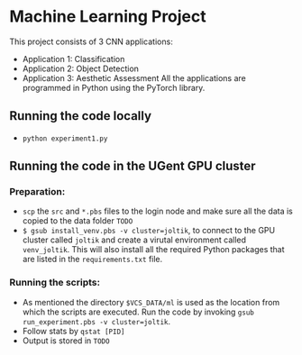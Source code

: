 # Machine Learning Project
This project consists of 3 CNN applications:
* Application 1: Classification
* Application 2: Object Detection
* Application 3: Aesthetic Assessment
All the applications are programmed in Python using the PyTorch library.

## Running the code locally
* ``python experiment1.py``

## Running the code in the UGent GPU cluster

### Preparation:
* ``scp`` the ``src`` and ``*.pbs`` files to the login node and make sure all the data is copied to the data folder ``TODO``
* ``$ gsub install_venv.pbs -v cluster=joltik``, to connect to the GPU cluster called ``joltik`` and create a virutal environment called ``venv_joltik``. This will also install all the required Python packages that are listed in the ``requirements.txt`` file.

### Running the scripts:
* As mentioned the directory ``$VCS_DATA/ml`` is used as the location from which the scripts are executed. Run the code by invoking ``gsub run_experiment.pbs -v cluster=joltik``.
* Follow stats by ``qstat [PID]``
* Output is stored in ``TODO``